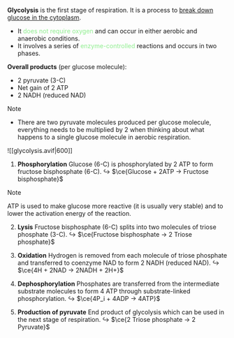 **Glycolysis** is the first stage of respiration. It is a process to <u>break down glucose in the cytoplasm</u>.
- It <span style="color: lightgreen">does not require oxygen</span> and can occur in either aerobic and anaerobic conditions.
- It involves a series of <span style="color: lightgreen">enzyme-controlled</span> reactions and occurs in two phases.

**Overall products** (per glucose molecule):
- 2 pyruvate (3-C)
- Net gain of 2 ATP
- 2 NADH (reduced NAD)

> [!note]
> - There are two pyruvate molecules produced per glucose molecule, everything needs to be multiplied by 2 when thinking about what happens to a single glucose molecule in aerobic respiration.

![[glycolysis.avif|600]]

1. **Phosphorylation**
   Glucose (6-C) is phosphorylated by 2 ATP to form fructose bisphosphate (6-C).
   ↪️ $\ce{Glucose + 2ATP → Fructose bisphosphate}$

> [!note]
> ATP is used to make glucose more reactive (it is usually very stable) and to lower the activation energy of the reaction.

2. **Lysis**
   Fructose bisphosphate (6-C) splits into two molecules of triose phosphate (3-C).
   ↪️ $\ce{Fructose bisphosphate → 2 Triose phosphate}$

3. **Oxidation**
   Hydrogen is removed from each molecule of triose phosphate and transferred to coenzyme NAD to form 2 NADH (reduced NAD).
   ↪️ $\ce{4H + 2NAD → 2NADH + 2H+}$

4. **Dephosphorylation**
   Phosphates are transferred from the intermediate substrate molecules to form 4 ATP through substrate-linked phosphorylation.
   ↪️ $\ce{4P_i + 4ADP → 4ATP}$

5. **Production of pyruvate**
   End product of glycolysis which can be used in the next stage of respiration.
   ↪️ $\ce{2 Triose phosphate → 2 Pyruvate}$
